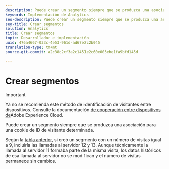 ```yaml
---
description: Puede crear un segmento siempre que se produzca una asociación para una cookie de ID de visitante determinada.
keywords: Implementación de Analytics
seo-description: Puede crear un segmento siempre que se produzca una asociación para una cookie de ID de visitante determinada.
seo-title: Crear segmentos
solution: Analytics
title: Crear segmentos
topic: Desarrollador e implementación
uuid: 476a4667-033c-4e53-961d-ad67e7c2b045
translation-type: tm+mt
source-git-commit: a2c38c2cf3a2c1451e2c60e003ebe1fa9bfd145d

---
```



# Crear segmentos

>[!IMPORTANT]
>
>Ya no se recomienda este método de identificación de visitantes entre dispositivos. Consulte la documentación [de cooperación entre dispositivos de](https://marketing.adobe.com/resources/help/en_US/mcdc/)Adobe Experience Cloud.

Puede crear un segmento siempre que se produzca una asociación para una cookie de ID de visitante determinada.

Según la [tabla anterior](../../../implement/js-implementation/xdevice-visid/visit-example.md#concept_E3B32B8E539F4FDC8E3FA872328B87BA), si creó un segmento con un número de visitas igual a 9, incluiría las llamadas al servidor 12 y 13. Aunque técnicamente la llamada al servidor 11 formaba parte de la misma visita, los datos históricos de esa llamada al servidor no se modifican y el número de visitas permanece sin cambios.
